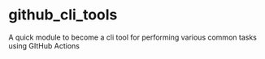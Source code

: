 # github_cli_tools
A quick module to become a cli tool for performing various common tasks using GItHub Actions
